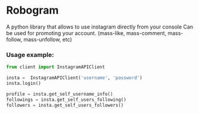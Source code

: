 # Robogram
A python library that allows to use instagram directly from your console
Can be used for promoting your account. (mass-like, mass-comment, mass-follow, mass-unfollow, etc)

### Usage example: 
```python
from client import InstagramAPIClient

insta =  InstagramAPIClient('username', 'password')
insta.login()

profile = insta.get_self_username_info()
followings = insta.get_self_users_following()
followers = insta.get_self_users_followers()
```